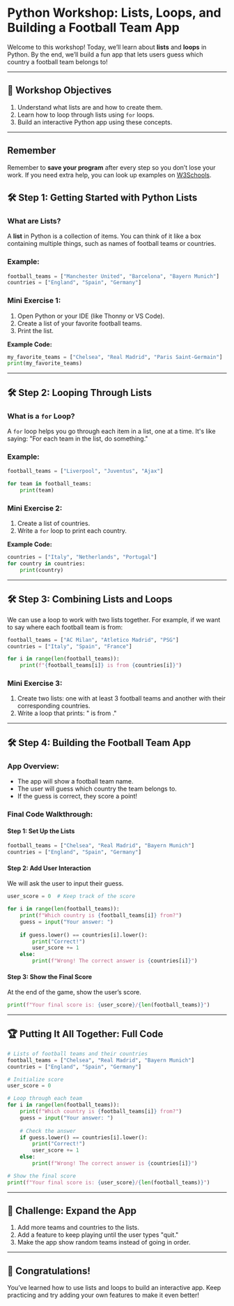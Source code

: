 
# Python Workshop: Lists, Loops, and Building a Football Team App

Welcome to this workshop! Today, we’ll learn about **lists** and **loops** in Python. By the end, we’ll build a fun app that lets users guess which country a football team belongs to!

---

## 📝 Workshop Objectives

1. Understand what lists are and how to create them.
2. Learn how to loop through lists using `for` loops.
3. Build an interactive Python app using these concepts.

---

## Remember
Remember to **save your program** after every step so you don’t lose your work. If you need extra help, 
you can look up examples on [W3Schools](https://www.w3schools.com/).

## 🛠️ Step 1: Getting Started with Python Lists

### What are Lists?

A **list** in Python is a collection of items. You can think of it like a box containing multiple things, such as names of football teams or countries.

### Example:

```python
football_teams = ["Manchester United", "Barcelona", "Bayern Munich"]
countries = ["England", "Spain", "Germany"]
```

### Mini Exercise 1:

1. Open Python or your IDE (like Thonny or VS Code).
2. Create a list of your favorite football teams.
3. Print the list.

**Example Code:**
```python
my_favorite_teams = ["Chelsea", "Real Madrid", "Paris Saint-Germain"]
print(my_favorite_teams)
```

---

## 🛠️ Step 2: Looping Through Lists

### What is a `for` Loop?

A `for` loop helps you go through each item in a list, one at a time. It's like saying: "For each team in the list, do something."

### Example:

```python
football_teams = ["Liverpool", "Juventus", "Ajax"]

for team in football_teams:
    print(team)
```

### Mini Exercise 2:

1. Create a list of countries.
2. Write a `for` loop to print each country.

**Example Code:**
```python
countries = ["Italy", "Netherlands", "Portugal"]
for country in countries:
    print(country)
```

---

## 🛠️ Step 3: Combining Lists and Loops

We can use a loop to work with two lists together. For example, if we want to say where each football team is from:

```python
football_teams = ["AC Milan", "Atletico Madrid", "PSG"]
countries = ["Italy", "Spain", "France"]

for i in range(len(football_teams)):
    print(f"{football_teams[i]} is from {countries[i]}")
```

### Mini Exercise 3:

1. Create two lists: one with at least 3 football teams and another with their corresponding countries.
2. Write a loop that prints: "<team> is from <country>."

---

## 🛠️ Step 4: Building the Football Team App

### App Overview:

- The app will show a football team name.
- The user will guess which country the team belongs to.
- If the guess is correct, they score a point!

### Final Code Walkthrough:

#### Step 1: Set Up the Lists
```python
football_teams = ["Chelsea", "Real Madrid", "Bayern Munich"]
countries = ["England", "Spain", "Germany"]
```

#### Step 2: Add User Interaction
We will ask the user to input their guess.

```python
user_score = 0  # Keep track of the score

for i in range(len(football_teams)):
    print(f"Which country is {football_teams[i]} from?")
    guess = input("Your answer: ")
    
    if guess.lower() == countries[i].lower():
        print("Correct!")
        user_score += 1
    else:
        print(f"Wrong! The correct answer is {countries[i]}")
```

#### Step 3: Show the Final Score
At the end of the game, show the user’s score.

```python
print(f"Your final score is: {user_score}/{len(football_teams)}")
```

---

## 🏆 Putting It All Together: Full Code

```python
# Lists of football teams and their countries
football_teams = ["Chelsea", "Real Madrid", "Bayern Munich"]
countries = ["England", "Spain", "Germany"]

# Initialize score
user_score = 0

# Loop through each team
for i in range(len(football_teams)):
    print(f"Which country is {football_teams[i]} from?")
    guess = input("Your answer: ")
    
    # Check the answer
    if guess.lower() == countries[i].lower():
        print("Correct!")
        user_score += 1
    else:
        print(f"Wrong! The correct answer is {countries[i]}")

# Show the final score
print(f"Your final score is: {user_score}/{len(football_teams)}")
```

---

## 🚀 Challenge: Expand the App

1. Add more teams and countries to the lists.
2. Add a feature to keep playing until the user types "quit."
3. Make the app show random teams instead of going in order.

---

## 🎉 Congratulations!

You’ve learned how to use lists and loops to build an interactive app. Keep practicing and try adding your own features to make it even better!
